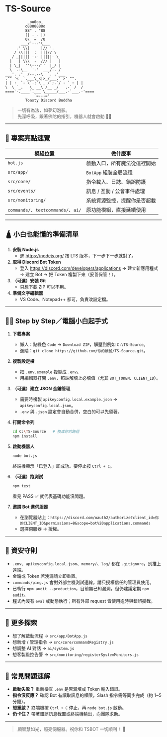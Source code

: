 # TS-Source

```
          _oo0oo_
         o8888888o
         88" . "88
         (| -_- |)
         0\  =  /0
       ___/`---'\___
     .' \\|     |// '.
    / \\|||  :  |||// \
   / _||||| -:- |||||- \
  |   | \\\  -  /// |   |
  | \_|  ''\---/''  |_/ |
  \  .-\__  '-'  ___/-. /
___'. .'  /--.--\  `. .'___
."" '<  `.___\_<|>_/___.' >' "".
| | :  `- \`.;`\ _ /`;.`/ - ` : | |
\  \ `_.   \_ __\ /__ _/   .-` /  /
====`-.____`.___ \_____/___.-`___.-'====
             `=---='
         Toasty Discord Buddha
```

> 一切有為法，如夢幻泡影。  
> 先深呼吸，跟著佛陀的指引，機器人就會啟動 🧘‍♂️

---

## 🌟 專案亮點速覽

| 模組位置 | 做什麼事 |
|----------|----------|
| `bot.js` | 啟動入口，所有魔法從這裡開始 |
| `src/app/` | `BotApp` 組裝全局流程 |
| `src/core/` | 指令載入、日誌、錯誤防護 |
| `src/events/` | 訊息 / 互動 / 公會事件處理 |
| `src/monitoring/` | 系統資源監控，提醒你是否超載 |
| `commands/`、`textcommands/`、`ai/` | 原功能模組，直接延續使用 |

---

## 🛕 小白也能懂的準備清單

1. **安裝 Node.js**  
   - 進 <https://nodejs.org/> 按 LTS 版本，下一步下一步就對了。
2. **取得 Discord Bot Token**  
   - 登入 <https://discord.com/developers/applications> → 建立新應用程式 → 建立 Bot → 把 Token 複製下來（妥善保管！）。
3. **（可選）安裝 Git**  
   - 只想下載 ZIP 可以不用。
4. **準備文字編輯器**  
   - VS Code、Notepad++ 都可，負責改設定檔。

---

## 🧘‍♀️ Step by Step／電腦小白起手式

1. **下載專案**  
   - 懶人：點綠色 `Code` → `Download ZIP`，解壓到例如 `C:\TS-Source`。  
   - 進階：`git clone https://github.com/你的帳號/TS-Source.git`。

2. **複製設定檔**  
   - 把 `.env.example` 複製成 `.env`。  
   - 用編輯器打開 `.env`，照註解填上必填值（尤其 `BOT_TOKEN`、`CLIENT_ID`）。

3. **（可選）建立 JSON 金鑰管理**  
   - 需要時複製 `apikeyconfig.local.example.json` → `apikeyconfig.local.json`。  
   - `.env` 與 `.json` 設定會自動合併，空白的可以先留著。

4. **打開命令列**  
   ```bash
   cd C:\TS-Source   # 換成你的路徑
   npm install
   ```

5. **啟動機器人**  
   ```bash
   node bot.js
   ```  
   終端機顯示「已登入」即成功。要停止按 `Ctrl + C`。

6. **（可選）跑測試**  
   ```bash
   npm test
   ```  
   看見 PASS ✅ 就代表基礎功能沒問題。

7. **邀請 Bot 進伺服器**  
   - 在瀏覽器貼上：`https://discord.com/oauth2/authorize?client_id=你的CLIENT_ID&permissions=8&scope=bot%20applications.commands`  
   - 選擇伺服器 → 授權。

---

## 🔐 資安守則

- `.env`、`apikeyconfig.local.json`、`memory/`、`log/` 都在 `.gitignore`，別推上遠端。
- 金鑰或 Token 若洩漏請立即重置。
- `commands/ping.js` 會對外部主機測試連線，請只授權信任的管理員使用。
- 已執行 `npm audit --production`，目前無已知漏洞，但仍建議定期 `npm audit`。
- 程式內沒有 `eval` 或動態執行；所有外部 request 皆使用逾時與錯誤攔截。

---

## 🧭 更多探索

- 想了解啟動流程 → `src/app/BotApp.js`
- 想新增 / 管理指令 → `src/core/commandRegistry.js`
- 想調整 AI 對話 → `ai/system.js`
- 想客製監控告警 → `src/monitoring/registerSystemMonitors.js`

---

## 🙏 常見問題速解

- **啟動失敗？** 重新檢查 `.env` 是否漏填或 Token 輸入錯誤。  
- **指令沒反應？** 確認 Bot 有讀取訊息的權限，Slash 指令需等同步完成（約 1~5 分鐘）。  
- **想重啟？** 終端機按 `Ctrl + C` 停止，再 `node bot.js` 啟動。  
- **仍卡住？** 帶著錯誤訊息截圖或終端機輸出，向團隊求助。

---

> 願智慧如光，照亮伺服器。祝你和 TSBOT 一切順利！ 🙌
